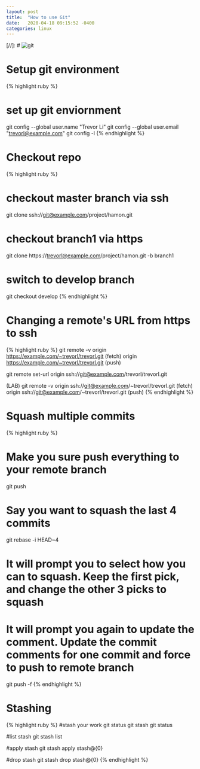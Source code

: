 ```yaml
---
layout: post
title:  "How to use Git"
date:   2020-04-18 09:15:52 -0400
categories: linux
---
```

[//]: # ![git]({{site.baseurl}}/assets/images/git.png)

# Setup git environment

{% highlight ruby %}
# set up git enviornment
git config --global user.name "Trevor Li"
git config --global user.email "trevorl@example.com"
git config -l
{% endhighlight %}

# Checkout repo

{% highlight ruby %}
# checkout master branch via ssh
git clone ssh://git@example.com/project/hamon.git

# checkout branch1 via https
git clone https://trevorl@example.com/project/hamon.git -b branch1

# switch to develop branch
git checkout develop
{% endhighlight %}

# Changing a remote's URL from https to ssh
{% highlight ruby %}
git remote -v
origin  https://example.com/~trevorl/trevorl.git (fetch)
origin  https://example.com/~trevorl/trevorl.git (push)
 
git remote set-url origin ssh://git@example.com/trevorl/trevorl.git
 
(LAB) git remote -v
origin  ssh://git@example.com/~trevorl/trevorl.git (fetch)
origin  ssh://git@example.com/~trevorl/trevorl.git (push)
{% endhighlight %}

# Squash multiple commits
{% highlight ruby %}
# Make you sure push everything to your remote branch
git push
 
# Say you want to squash the last 4 commits
git rebase -i HEAD~4
 
# It will prompt you to select how you can to squash. Keep the first pick, and change the other 3 picks to squash
# It will prompt you again to update the comment. Update the commit comments for one commit and force to push to remote branch
 
git push -f
{% endhighlight %}

# Stashing
{% highlight ruby %}
#stash your work
git status
git stash
git status
 
#list stash
git stash list
 
#apply stash
git stash apply stash@{0}
 
#drop stash
git stash drop stash@{0}
{% endhighlight %}


